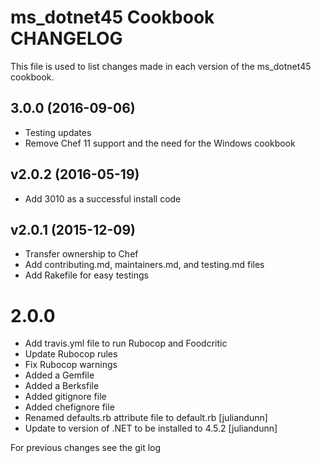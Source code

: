 # ms_dotnet45 Cookbook CHANGELOG

This file is used to list changes made in each version of the ms_dotnet45 cookbook.

## 3.0.0 (2016-09-06)
- Testing updates
- Remove Chef 11 support and the need for the Windows cookbook

## v2.0.2 (2016-05-19)

- Add 3010 as a successful install code

## v2.0.1 (2015-12-09)

- Transfer ownership to Chef
- Add contributing.md, maintainers.md, and testing.md files
- Add Rakefile for easy testings

# 2.0.0

- Add travis.yml file to run Rubocop and Foodcritic
- Update Rubocop rules
- Fix Rubocop warnings
- Added a Gemfile
- Added a Berksfile
- Added gitignore file
- Added chefignore file
- Renamed defaults.rb attribute file to default.rb [juliandunn]
- Update to version of .NET to be installed to 4.5.2 [juliandunn]

For previous changes see the git log
